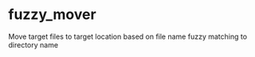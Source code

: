 # fuzzy_mover
Move target files to target location based on file name fuzzy matching to directory name
